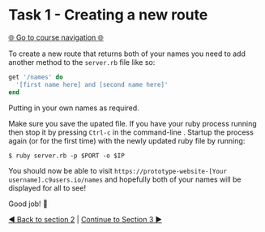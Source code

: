 Task 1 - Creating a new route
=============================

[:globe_with_meridians: Go to course navigation :globe_with_meridians:](./navigation.md)


To create a new route that returns both of your names you need to add another method to the `server.rb` file like so:

```ruby
get '/names' do
  '[first name here] and [second name here]'
end
```

Putting in your own names as required.

Make sure you save the upated file. If you have your ruby process running then stop it by pressing `Ctrl-c` in the command-line . Startup the process again (or for the first time) with the newly updated ruby file by running:

```
$ ruby server.rb -p $PORT -o $IP
```

You should now be able to visit `https://prototype-website-[Your username].c9users.io/names` and hopefully both of your names will be displayed for all to see!

Good job! :twisted_rightwards_arrows:

[:arrow_backward: Back to section 2](../courseSections/section2.md) | [Continue to Section 3 :arrow_forward:](../courseSections/section3.md)
